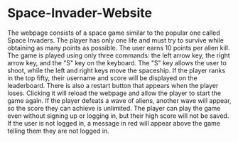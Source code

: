 # Space-Invader-Website
The webpage consists of a space game similar to the popular one called Space Invaders. The player has only one life and must try to survive while obtaining as many points as possible. The user earns 10 points per alien kill. The game is played using only three commands: the left arrow key, the right arrow key, and the "S" key on the keyboard. The "S" key allows the user to shoot, while the left and right keys move the spaceship. If the player ranks in the top fifty, their username and score will be displayed on the leaderboard. There is also a restart button that appears when the player loses. Clicking it will reload the webpage and allow the player to start the game again. If the player defeats a wave of aliens, another wave will appear, so the score they can achieve is unlimited. The player can play the game even without signing up or logging in, but their high score will not be saved. If the user is not logged in, a message in red will appear above the game telling them they are not logged in. 
